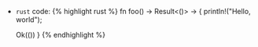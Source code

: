 - `rust` code:
 {% highlight rust %}
 fn foo() -> Result<()> -> {
   println!("Hello, world");

   Ok(())
 }
 {% endhighlight %}
